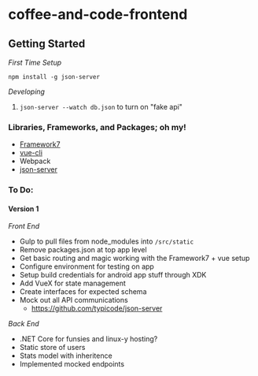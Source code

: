 # coffee-and-code-frontend

## Getting Started

_First Time Setup_

`npm install -g json-server`


_Developing_

1. `json-server --watch db.json` to turn on "fake api"


### Libraries, Frameworks, and Packages; oh my!

- [Framework7](http://framework7.io/docs/)
- [vue-cli](https://github.com/vuejs-templates/webpack)
- Webpack
- [json-server](https://github.com/typicode/json-server)

### To Do:

#### Version 1

_Front End_

- Gulp to pull files from node_modules into `/src/static`
- Remove packages.json at top app level
- Get basic routing and magic working with the Framework7 + vue setup
- Configure environment for testing on app
- Setup build credentials for android app stuff through XDK
- Add VueX for state management
- Create interfaces for expected schema
- Mock out all API communications
	- https://github.com/typicode/json-server

_Back End_

- .NET Core for funsies and linux-y hosting?
- Static store of users
- Stats model with inheritence
- Implemented mocked endpoints